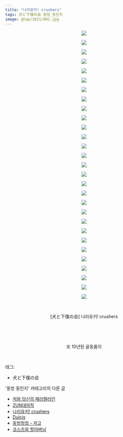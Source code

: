 ```yaml
---
title: "나리유키! crushers"
tags: 犬と下僕の会 동방_동인지
image: ghap/1011/001.jpg
---
```

<div class="article">
<p style="text-align: center; clear: none; float: none;"><img src="{{ site.nasurl }}/ghap/1011/001.jpg"/></p>
<p style="text-align: center; clear: none; float: none;"><img src="{{ site.nasurl }}/ghap/1011/002.jpg"/></p>
<p style="text-align: center; clear: none; float: none;"><img src="{{ site.nasurl }}/ghap/1011/003.jpg"/></p>
<p style="text-align: center; clear: none; float: none;"><img src="{{ site.nasurl }}/ghap/1011/004.jpg"/></p>
<p style="text-align: center; clear: none; float: none;"><img src="{{ site.nasurl }}/ghap/1011/005.jpg"/></p>
<p style="text-align: center; clear: none; float: none;"><img src="{{ site.nasurl }}/ghap/1011/006.jpg"/></p>
<p style="text-align: center; clear: none; float: none;"><img src="{{ site.nasurl }}/ghap/1011/007.jpg"/></p>
<p style="text-align: center; clear: none; float: none;"><img src="{{ site.nasurl }}/ghap/1011/008.jpg"/></p>
<p style="text-align: center; clear: none; float: none;"><img src="{{ site.nasurl }}/ghap/1011/009.jpg"/></p>
<p style="text-align: center; clear: none; float: none;"><img src="{{ site.nasurl }}/ghap/1011/010.jpg"/></p>
<p style="text-align: center; clear: none; float: none;"><img src="{{ site.nasurl }}/ghap/1011/011.jpg"/></p>
<p style="text-align: center; clear: none; float: none;"><img src="{{ site.nasurl }}/ghap/1011/012.jpg"/></p>
<p style="text-align: center; clear: none; float: none;"><img src="{{ site.nasurl }}/ghap/1011/013.jpg"/></p>
<p style="text-align: center; clear: none; float: none;"><img src="{{ site.nasurl }}/ghap/1011/014.jpg"/></p>
<p style="text-align: center; clear: none; float: none;"><img src="{{ site.nasurl }}/ghap/1011/015.jpg"/></p>
<p style="text-align: center; clear: none; float: none;"><img src="{{ site.nasurl }}/ghap/1011/016.jpg"/></p>
<p style="text-align: center; clear: none; float: none;"><img src="{{ site.nasurl }}/ghap/1011/017.jpg"/></p>
<p style="text-align: center; clear: none; float: none;"><img src="{{ site.nasurl }}/ghap/1011/018.jpg"/></p>
<p style="text-align: center; clear: none; float: none;"><img src="{{ site.nasurl }}/ghap/1011/019.jpg"/></p>
<p style="text-align: center; clear: none; float: none;"><img src="{{ site.nasurl }}/ghap/1011/020.jpg"/></p>
<p style="text-align: center; clear: none; float: none;"><img src="{{ site.nasurl }}/ghap/1011/021.jpg"/></p>
<p style="text-align: center; clear: none; float: none;"><img src="{{ site.nasurl }}/ghap/1011/022.jpg"/></p>
<p style="text-align: center; clear: none; float: none;"><img src="{{ site.nasurl }}/ghap/1011/023.jpg"/></p>
<p style="text-align: center; clear: none; float: none;"><img src="{{ site.nasurl }}/ghap/1011/024.jpg"/></p>
<p style="text-align: center; clear: none; float: none;"><img src="{{ site.nasurl }}/ghap/1011/025.jpg"/></p>
<p style="text-align: center; clear: none; float: none;"><img src="{{ site.nasurl }}/ghap/1011/026.jpg"/></p>
<p style="text-align: center; clear: none; float: none;"><img src="{{ site.nasurl }}/ghap/1011/027.jpg"/></p>
<p style="text-align: center; clear: none; float: none;"><img src="{{ site.nasurl }}/ghap/1011/028.jpg"/></p>
<p style="text-align: center; clear: none; float: none;"><img src="{{ site.nasurl }}/ghap/1011/029.jpg"/></p>
<p style="text-align: center; clear: none; float: none;"><br/></p>
<p style="text-align: center; clear: none; float: none;">[犬と下僕の会] 나리유키! crushers</p>
<p style="text-align: center; clear: none; float: none;"><br/></p>
<p style="text-align: center; clear: none; float: none;"><br/></p>
<p style="text-align: center; clear: none; float: none;">또 10년된 골동품이</p>
<p><br/></p>
</div><div class="tagTrail">
<p>태그: </p>
<ul>
<li>犬と下僕の会</li>
</ul>
</div><div class="another">
<p>'동방 동인지' 카테고리의 다른 글</p>
<ul>
<li><a href="/2016-07-22-ghap_1013">저와 당신의 패러렐라인</a></li>
<li><a href="/2016-07-22-ghap_1012">ZUN대마작</a></li>
<li><a href="/2016-07-22-ghap_1011">나리유키! crushers</a></li>
<li><a href="/2016-07-22-ghap_1010">Dulcis</a></li>
<li><a href="/2016-07-22-ghap_1009">동방청첩 - 저고</a></li>
<li><a href="/2016-07-22-ghap_1008">코스즈와 할아버님</a></li>
</ul>
</div><div class="cb_module cb_fluid">
<div class="cb_wrt cb_profile">
</div><!-- commentList close -->
</div>
<br/>
<p id="refer"></p>
<br/>
